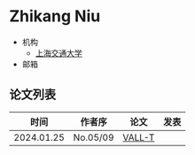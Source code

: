 # Zhikang Niu

- 机构
  - [上海交通大学](../Institutions/CHN-SJTU_上海交通大学.md)
- 邮箱
  
  
## 论文列表

| 时间 | 作者序 | 论文 | 发表 |
|:-:|:-:|---|---|
| 2024.01.25 | No.05/09 | [VALL-T](../Models/Speech_LLM/2024.01.25_VALL-T.md) |